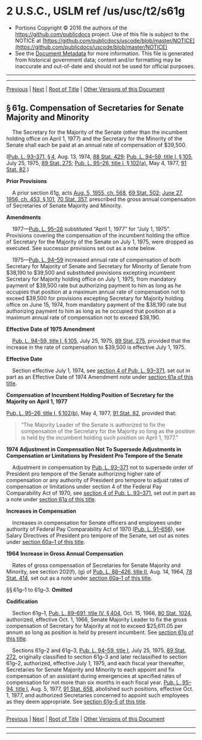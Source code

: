 ---
---

# 2 U.S.C., USLM ref /us/usc/t2/s61g

* Portions Copyright © 2016 the authors of the https://github.com/publicdocs project.
  Use of this file is subject to the NOTICE at [https://github.com/publicdocs/uscode/blob/master/NOTICE](https://github.com/publicdocs/uscode/blob/master/NOTICE)
* See the [Document Metadata](././../../../..//README.md) for more information.
  This file is generated from historical government data; content and/or formatting may be inaccurate and out-of-date and should not be used for official purposes.

----------
----------

[Previous](./../../../..//us/usc/t2/ch4/m__us_usc_t2_s61f–14.md) | [Next](./../../../..//us/usc/t2/ch4/m__us_usc_t2_s61g–4.md) | [Root of Title](./../../../../) | [Other Versions of this Document](https://publicdocs.github.io/go/links?ns=uslm&ref=%2Fus%2Fusc%2Ft2%2Fs61g)

## § 61g. Compensation of Secretaries for Senate Majority and Minority

    The Secretary for the Majority of the Senate (other than the incumbent holding office on April 1, 1977) and the Secretary for the Minority of the Senate shall each be paid at an annual rate of compensation of $39,500.

([Pub. L. 93–371, § 4][/us/pl/93/371/s4], Aug. 13, 1974, [88 Stat. 429][/us/stat/88/429]; [Pub. L. 94–59, title I, § 105][/us/pl/94/59/s105], July 25, 1975, [89 Stat. 275][/us/stat/89/275]; [Pub. L. 95–26, title I, § 102(a)][/us/pl/95/26/s102/a], May 4, 1977, [91 Stat. 82][/us/stat/91/82].)

 __Prior Provisions__ 

    A prior section 61g, acts [Aug. 5, 1955, ch. 568][/us/act/1955-08-05/ch568], [69 Stat. 502][/us/stat/69/502]; [June 27, 1956, ch. 453, § 101][/us/act/1956-06-27/ch453/s101], [70 Stat. 357][/us/stat/70/357], prescribed the gross annual compensation of Secretaries of Senate Majority and Minority.

 __Amendments__ 

    1977—[Pub. L. 95–26][/us/pl/95/26] substituted “April 1, 1977” for “July 1, 1975”. Provisions covering the compensation of the incumbent holding the office of Secretary for the Majority of the Senate on July 1, 1975, were dropped as executed. See successor provisions set out as a note below.

    1975—[Pub. L. 94–59][/us/pl/94/59] increased annual rate of compensation of both Secretary for Majority of Senate and Secretary for Minority of Senate from $38,190 to $39,500 and substituted provisions excepting incumbent Secretary for Majority holding office on July 1, 1975, from mandatory payment of $39,500 rate but authorizing payment to him as long as he occupies that position at a maximum annual rate of compensation not to exceed $39,500 for provisions excepting Secretary for Majority holding office on June 15, 1974, from mandatory payment of the $38,190 rate but authorizing payment to him as long as he occupied that position at a maximum annual rate of compensation not to exceed $38,190.

 __Effective Date of 1975 Amendment__ 

    [Pub. L. 94–59, title I, § 105][/us/pl/94/59/s105], July 25, 1975, [89 Stat. 275][/us/stat/89/275], provided that the increase in the rate of compensation to $39,500 is effective July 1, 1975.

 __Effective Date__ 

    Section effective July 1, 1974, see [section 4 of Pub. L. 93–371][/us/pl/93/371/s4], set out in part as an Effective Date of 1974 Amendment note under [section 61a of this title][/us/usc/t2/s61a].

 __Compensation of Incumbent Holding Position of Secretary for the Majority on__  __April 1, 1977__ 

[Pub. L. 95–26, title I, § 102(b)][/us/pl/95/26/s102/b], May 4, 1977, [91 Stat. 82][/us/stat/91/82], provided that: 

> “The Majority Leader of the Senate is authorized to fix the compensation of the Secretary for the Majority so long as the position is held by the incumbent holding such position on April 1, 1977.”

 __1974__  __Adjustment in Compensation Not To Supersede Adjustments in Compensation or Limitations by President Pro Tempore of the Senate__ 

    Adjustment in compensation by [Pub. L. 93–371][/us/pl/93/371] not to supersede order of President pro tempore of the Senate authorizing higher rate of compensation or any authority of President pro tempore to adjust rates of compensation or limitations under section 4 of the Federal Pay Comparability Act of 1970, see [section 4 of Pub. L. 93–371][/us/pl/93/371/s4], set out in part as a note under [section 61a of this title][/us/usc/t2/s61a].

 __Increases in Compensation__ 

    Increases in compensation for Senate officers and employees under authority of Federal Pay Comparability Act of 1970 ([Pub. L. 91–656][/us/pl/91/656]), see Salary Directives of President pro tempore of the Senate, set out as notes under [section 60a–1 of this title][/us/usc/t2/s60a–1].

 __1964__  __Increase in Gross Annual Compensation__ 

    Rates of gross compensation of Secretaries for Senate Majority and Minority, see section 202(f), (g) of [Pub. L. 88–426, title II][/us/pl/88/426], Aug. 14, 1964, [78 Stat. 414][/us/stat/78/414], set out as a note under [section 60a–1 of this title][/us/usc/t2/s60a–1].

§§ 61g–1 to 61g–3. __Omitted__ 

 __Codification__ 

    Section 61g–1, [Pub. L. 89–691, title IV, § 404][/us/pl/89/691/s404], Oct. 15, 1966, [80 Stat. 1024][/us/stat/80/1024], authorized, effective Oct. 1, 1966, Senate Majority Leader to fix the gross compensation of Secretary for Majority at not to exceed $25,611.05 per annum so long as position is held by present incumbent. See [section 61g of this title][/us/usc/t2/s61g].

    Sections 61g–2 and 61g–3, [Pub. L. 94–59, title I][/us/pl/94/59], July 25, 1975, [89 Stat. 272][/us/stat/89/272], originally classified to section 61g–3 and later reclassified to section 61g–2, authorized, effective July 1, 1975, and each fiscal year thereafter, Secretaries for Senate Majority and Minority to each appoint and fix compensation of an assistant during emergencies at specified rates of compensation for not more than six months in each fiscal year. [Pub. L. 95–94, title I][/us/pl/95/94], Aug. 5, 1977, [91 Stat. 658][/us/stat/91/658], abolished such positions, effective Oct. 1, 1977, and authorized Secretaries concerned to appoint such employees as they deem appropriate. See [section 61g–5 of this title][/us/usc/t2/s61g–5].

----------

[Previous](./../../../..//us/usc/t2/ch4/m__us_usc_t2_s61f–14.md) | [Next](./../../../..//us/usc/t2/ch4/m__us_usc_t2_s61g–4.md) | [Root of Title](./../../../../) | [Other Versions of this Document](https://publicdocs.github.io/go/links?ns=uslm&ref=%2Fus%2Fusc%2Ft2%2Fs61g)

----------
----------

[/us/pl/93/371/s4]: https://publicdocs.github.io/go/links?ns=uslm&ref=%2Fus%2Fpl%2F93%2F371%2Fs4
[/us/stat/88/429]: https://publicdocs.github.io/go/links?ns=uslm&ref=%2Fus%2Fstat%2F88%2F429
[/us/pl/94/59/s105]: https://publicdocs.github.io/go/links?ns=uslm&ref=%2Fus%2Fpl%2F94%2F59%2Fs105
[/us/stat/89/275]: https://publicdocs.github.io/go/links?ns=uslm&ref=%2Fus%2Fstat%2F89%2F275
[/us/pl/95/26/s102/a]: https://publicdocs.github.io/go/links?ns=uslm&ref=%2Fus%2Fpl%2F95%2F26%2Fs102%2Fa
[/us/stat/91/82]: https://publicdocs.github.io/go/links?ns=uslm&ref=%2Fus%2Fstat%2F91%2F82
[/us/act/1955-08-05/ch568]: https://publicdocs.github.io/go/links?ns=uslm&ref=%2Fus%2Fact%2F1955-08-05%2Fch568
[/us/stat/69/502]: https://publicdocs.github.io/go/links?ns=uslm&ref=%2Fus%2Fstat%2F69%2F502
[/us/act/1956-06-27/ch453/s101]: https://publicdocs.github.io/go/links?ns=uslm&ref=%2Fus%2Fact%2F1956-06-27%2Fch453%2Fs101
[/us/stat/70/357]: https://publicdocs.github.io/go/links?ns=uslm&ref=%2Fus%2Fstat%2F70%2F357
[/us/pl/95/26]: https://publicdocs.github.io/go/links?ns=uslm&ref=%2Fus%2Fpl%2F95%2F26
[/us/pl/94/59]: https://publicdocs.github.io/go/links?ns=uslm&ref=%2Fus%2Fpl%2F94%2F59
[/us/pl/94/59/s105]: https://publicdocs.github.io/go/links?ns=uslm&ref=%2Fus%2Fpl%2F94%2F59%2Fs105
[/us/stat/89/275]: https://publicdocs.github.io/go/links?ns=uslm&ref=%2Fus%2Fstat%2F89%2F275
[/us/pl/93/371/s4]: https://publicdocs.github.io/go/links?ns=uslm&ref=%2Fus%2Fpl%2F93%2F371%2Fs4
[/us/usc/t2/s61a]: https://publicdocs.github.io/go/links?ns=uslm&ref=%2Fus%2Fusc%2Ft2%2Fs61a
[/us/pl/95/26/s102/b]: https://publicdocs.github.io/go/links?ns=uslm&ref=%2Fus%2Fpl%2F95%2F26%2Fs102%2Fb
[/us/stat/91/82]: https://publicdocs.github.io/go/links?ns=uslm&ref=%2Fus%2Fstat%2F91%2F82
[/us/pl/93/371]: https://publicdocs.github.io/go/links?ns=uslm&ref=%2Fus%2Fpl%2F93%2F371
[/us/pl/93/371/s4]: https://publicdocs.github.io/go/links?ns=uslm&ref=%2Fus%2Fpl%2F93%2F371%2Fs4
[/us/usc/t2/s61a]: https://publicdocs.github.io/go/links?ns=uslm&ref=%2Fus%2Fusc%2Ft2%2Fs61a
[/us/pl/91/656]: https://publicdocs.github.io/go/links?ns=uslm&ref=%2Fus%2Fpl%2F91%2F656
[/us/usc/t2/s60a–1]: https://publicdocs.github.io/go/links?ns=uslm&ref=%2Fus%2Fusc%2Ft2%2Fs60a%E2%80%931
[/us/pl/88/426]: https://publicdocs.github.io/go/links?ns=uslm&ref=%2Fus%2Fpl%2F88%2F426
[/us/stat/78/414]: https://publicdocs.github.io/go/links?ns=uslm&ref=%2Fus%2Fstat%2F78%2F414
[/us/usc/t2/s60a–1]: https://publicdocs.github.io/go/links?ns=uslm&ref=%2Fus%2Fusc%2Ft2%2Fs60a%E2%80%931
[/us/pl/89/691/s404]: https://publicdocs.github.io/go/links?ns=uslm&ref=%2Fus%2Fpl%2F89%2F691%2Fs404
[/us/stat/80/1024]: https://publicdocs.github.io/go/links?ns=uslm&ref=%2Fus%2Fstat%2F80%2F1024
[/us/usc/t2/s61g]: https://publicdocs.github.io/go/links?ns=uslm&ref=%2Fus%2Fusc%2Ft2%2Fs61g
[/us/pl/94/59]: https://publicdocs.github.io/go/links?ns=uslm&ref=%2Fus%2Fpl%2F94%2F59
[/us/stat/89/272]: https://publicdocs.github.io/go/links?ns=uslm&ref=%2Fus%2Fstat%2F89%2F272
[/us/pl/95/94]: https://publicdocs.github.io/go/links?ns=uslm&ref=%2Fus%2Fpl%2F95%2F94
[/us/stat/91/658]: https://publicdocs.github.io/go/links?ns=uslm&ref=%2Fus%2Fstat%2F91%2F658
[/us/usc/t2/s61g–5]: https://publicdocs.github.io/go/links?ns=uslm&ref=%2Fus%2Fusc%2Ft2%2Fs61g%E2%80%935


